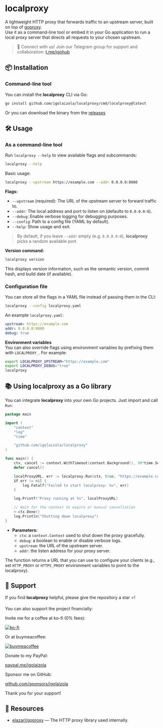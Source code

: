 # localproxy

A lightweight HTTP proxy that forwards traffic to an upstream server, built on top of [goproxy](https://github.com/elazarl/goproxy).  
Use it as a command-line tool or embed it in your Go application to run a local proxy server that directs all requests to your chosen upstream.

> 📢 Connect with us! Join our Telegram group for support and collaboration: [t.me/igohub](https://t.me/igohub)

## 📦 Installation

### Command-line tool

You can install the **localproxy** CLI via Go:

```bash
go install github.com/igolaizola/localproxy/cmd/localproxy@latest
```

Or you can download the binary from the [releases](https://github.com/igolaizola/localproxy/releases)

## 🛠️ Usage

### As a command-line tool

Run `localproxy --help` to view available flags and subcommands:

```bash
localproxy --help
```

Basic usage:

```bash
localproxy --upstream https://example.com --addr 0.0.0.0:8080
```

**Flags:**

- `--upstream` (required): The URL of the upstream server to forward traffic to.
- `--addr`: The local address and port to listen on (defaults to `0.0.0.0:0`).
- `--debug`: Enable verbose logging for debugging purposes.
- `--config`: Path to a config file (YAML by default).
- `--help`: Show usage and exit.

> By default, if you leave `--addr` empty (e.g. `0.0.0.0:0`), **localproxy** picks a random available port.

**Version command:**

```bash
localproxy version
```

This displays version information, such as the semantic version, commit hash, and build date (if available).

### Configuration file

You can store all the flags in a YAML file instead of passing them in the CLI:

```bash
localproxy --config localproxy.yaml
```

An example `localproxy.yaml`:

```yaml
upstream: https://example.com
addr: 0.0.0.0:8080
debug: true
```

**Environment variables**  
You can also override flags using environment variables by prefixing them with `LOCALPROXY_`. For example:

```bash
export LOCALPROXY_UPSTREAM="https://example.com"
export LOCALPROXY_DEBUG="true"
localproxy
```

## 📚 Using localproxy as a Go library

You can integrate **localproxy** into your own Go projects. Just import and call `Run`:

```go
package main

import (
    "context"
    "log"
    "time"

    "github.com/igolaizola/localproxy"
)

func main() {
    ctx, cancel := context.WithTimeout(context.Background(), 30*time.Second)
    defer cancel()

    localProxyURL, err := localproxy.Run(ctx, true, "https://example.com", "127.0.0.1:8080")
    if err != nil {
        log.Fatalf("Failed to start localproxy: %v", err)
    }

    log.Printf("Proxy running at %s", localProxyURL)

    // Wait for the context to expire or manual cancellation
    <-ctx.Done()
    log.Println("Shutting down localproxy")
}
```

- **Parameters:**
  - `ctx`: a `context.Context` used to shut down the proxy gracefully.
  - `debug`: a boolean to enable or disable verbose logs.
  - `upstream`: the URL of the upstream server.
  - `addr`: the listen address for your proxy server.

The function returns a URL that you can use to configure your clients (e.g., set `HTTP_PROXY` or `HTTPS_PROXY` environment variables to point to the localproxy).

## 💖 Support

If you find **localproxy** helpful, please give the repository a star ⭐!

You can also support the project financially:

Invite me for a coffee at ko-fi (0% fees):

[![ko-fi](https://ko-fi.com/img/githubbutton_sm.svg)](https://ko-fi.com/igolaizola)

Or at buymeacoffee:

[![buymeacoffee](https://user-images.githubusercontent.com/11333576/223217083-123c2c53-6ab8-4ea8-a2c8-c6cb5d08e8d2.png)](https://buymeacoffee.com/igolaizola)

Donate to my PayPal:

[paypal.me/igolaizola](https://www.paypal.me/igolaizola)

Sponsor me on GitHub:

[github.com/sponsors/igolaizola](https://github.com/sponsors/igolaizola)

Thank you for your support!

## 🔗 Resources

- [elazarl/goproxy](https://github.com/elazarl/goproxy) — The HTTP proxy library used internally.
